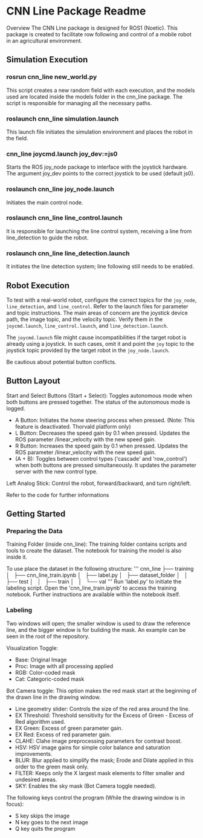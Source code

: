 # CNN Line Package Readme
Overview
The CNN Line package is designed for ROS1 (Noetic). This package is created to facilitate row following and control of a mobile robot in an agricultural environment.

## Simulation Execution

### rosrun cnn_line new_world.py
This script creates a new random field with each execution, and the models used are located inside the models folder in the cnn_line package. The script is responsible for managing all the necessary paths.

### roslaunch cnn_line simulation.launch
This launch file initiates the simulation environment and places the robot in the field.

### cnn_line joycmd.launch joy_dev:=js0
Starts the ROS joy_node package to interface with the joystick hardware. The argument joy_dev points to the correct joystick to be used (default js0).

### roslaunch cnn_line joy_node.launch
Initiates the main control node.

### roslaunch cnn_line line_control.launch
It is responsible for launching the line control system, receiving a line from line_detection to guide the robot.

### roslaunch cnn_line line_detection.launch
It initiates the line detection system; line following still needs to be enabled.

## Robot Execution
To test with a real-world robot, configure the correct topics for the `joy_node`, `line_detection`, and `line_control`. Refer to the launch files for parameter and topic instructions.
The main areas of concern are the joystick device path, the image topic, and the velocity topic. Verify them in the `joycmd.launch`, `line_control.launch`, and `line_detection.launch`.

The `joycmd.launch` file might cause incompatibilities if the target robot is already using a joystick. In such cases, omit it and point the `joy` topic to the joystick topic provided by the target robot in the `joy_node.launch`.

Be cautious about potential button conflicts.

## Button Layout
Start and Select Buttons (Start + Select): Toggles autonomous mode when both buttons are pressed together. The status of the autonomous mode is logged.

- A Button: Initiates the home steering process when pressed. (Note: This feature is deactivated. Thorvald platform only)
- L Button: Decreases the speed gain by 0.1 when pressed. Updates the ROS parameter /linear_velocity with the new speed gain.
- R Button: Increases the speed gain by 0.1 when pressed. Updates the ROS parameter /linear_velocity with the new speed gain.
- (A + B): Toggles between control types ('cascade' and 'row_control') when both buttons are pressed simultaneously. It updates the parameter server with the new control type.

Left Analog Stick: Control the robot, forward/backward, and turn right/left.

Refer to the code for further informations

## Getting Started
### Preparing the Data
Training Folder (inside cnn_line): The training folder contains scripts and tools to create the dataset. The notebook for training the model is also inside it.

To use place the dataset in the following structure:
'''
cnn_line
    ├── training
    │   ├── cnn_line_train.ipynb
    │   ├── label.py
    │   ├── dataset_folder
    │   │   ├── test
    │   │   ├── train
    │   │   └── val
'''
Run 'label.py' to initiate the labeling script.
Open the 'cnn_line_train.ipynb' to access the training notebook. Further instructions are available within the notebook itself.

### Labeling
Two windows will open; the smaller window is used to draw the reference line, and the bigger window is for building the mask. An example can be seen in the root of the repository.

Visualization Toggle:
- Base: Original Image
- Proc: Image with all processing applied
- RGB: Color-coded mask
- Cat: Categoric-coded mask

Bot Camera toggle: This option makes the red mask start at the beginning of the drawn line in the drawing window.

- Line geometry slider: Controls the size of the red area around the line.
- EX Threshold: Threshold sensitivity for the Excess of Green - Excess of Red algorithm used.
- EX Green: Excess of green parameter gain.
- EX Red: Excess of red parameter gain.
- CLAHE: Clahe image preprocessing parameters for contrast boost.
- HSV: HSV image gains for simple color balance and saturation improvements.
- BLUR: Blur applied to simplify the mask; Erode and Dilate applied in this order to the green mask only.
- FILTER: Keeps only the X largest mask elements to filter smaller and undesired areas.
- SKY: Enables the sky mask (Bot Camera toggle needed).

The following keys control the program (While the drawing window is in focus):
- S key skips the image
- N key goes to the next image
- Q key quits the program



